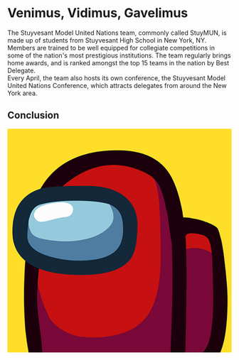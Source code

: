 # Venimus, Vidimus, Gavelimus

The Stuyvesant Model United Nations team, commonly called StuyMUN, is made up of students from Stuyvesant High School in New York, NY. Members are trained to be well equipped for collegiate competitions in some of the nation's most prestigious institutions. The team regularly brings home awards, and is ranked amongst the top 15 teams in the nation by Best Delegate.  
Every April, the team also hosts its own conference, the Stuyvesant Model United Nations Conference, which attracts delegates from around the New York area.

## Conclusion

![sus](img/sus.jpg)
